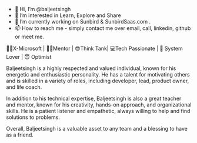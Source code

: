 - 👋 Hi, I’m @baljeetsingh
- 👀 I’m interested in Learn, Explore and Share
- 🌱 I’m currently working on Sunbird & SunbirdSaas.com .
- 📫 How to reach me - simply contact me over email, call, linkedin, github or meet me.

👨‍💻X-Microsoft | 👨‍🏫Mentor | 😎Think Tank| 💻Tech Passionate | 💼 System Lover | 😇 Optimist

Baljeetsingh is a highly respected and valued individual, known for his energetic and enthusiastic personality. 
He has a talent for motivating others and is skilled in a variety of roles, including developer, lead, product owner, and life coach. 

In addition to his technical expertise, Baljeetsingh is also a great teacher and mentor, known for his creativity, hands-on approach, and organizational skills. 
He is a patient listener and empathetic, always willing to help and find solutions to problems. 

Overall, Baljeetsingh is a valuable asset to any team and a blessing to have as a friend.

<!---
baljeetsingh/baljeetsingh is a ✨ special ✨ repository because its `README.md` (this file) appears on your GitHub profile.
You can click the Preview link to take a look at your changes.
- 💞️ I’m looking to collaborate on how to collaborate well.
--->

